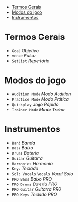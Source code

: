 - [Termos Gerais](#termos-gerais)
- [Modos do jogo](#modos-do-jogo)
- [Instrumentos](#instrumentos)

# Termos Gerais

- `Goal` _Objetivo_
- `Venue` _Palco_
- `Setlist` _Repertório_
# Modos do jogo

- `Audition Mode` _Modo Audition_
- `Practice Mode` _Modo Prática_
- `Quickplay` _Jogo Rápido_
- `Trainer Mode` _Modo Treino_

# Instrumentos

- `Band` _Banda_
- `Bass` _Baixo_
- `Drums` _Bateria_
- `Guitar` _Guitarra_
- `Harmonies` _Harmonia_
- `Keys` _Teclado_
- `Solo Vocals` `Vocals` _Vocal Solo_
- `PRO Bass` _Baixo PRO_
- `PRO Drums` _Bateria PRO_
- `PRO Guitar` _Guitarra PRO_
- `PRO Keys` _Teclado PRO_
